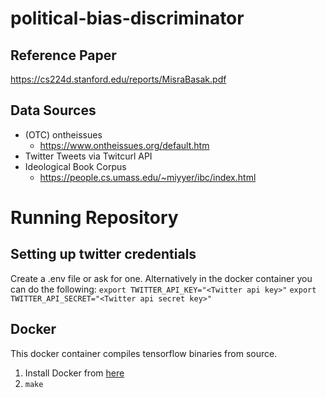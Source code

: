 # political-bias-discriminator
## Reference Paper
https://cs224d.stanford.edu/reports/MisraBasak.pdf
## Data Sources
- (OTC) ontheissues
  - https://www.ontheissues.org/default.htm
- Twitter Tweets via Twitcurl API
- Ideological Book Corpus
  - https://people.cs.umass.edu/~miyyer/ibc/index.html

# Running Repository
## Setting up twitter credentials
Create a .env file or ask for one. Alternatively in the docker container you can 
do the following:
`export TWITTER_API_KEY="<Twitter api key>"`
`export TWITTER_API_SECRET="<Twitter api secret key>"`

## Docker
This docker container compiles tensorflow binaries from source.
1. Install Docker from [here](https://www.docker.com/products/docker-desktop)
2. `make`
